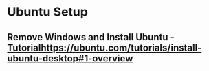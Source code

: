# Ubuntu Setup

## Remove Windows and Install Ubuntu - [Tutorial](https://ubuntu.com/tutorials/install-ubuntu-desktop#1-overview)https://ubuntu.com/tutorials/install-ubuntu-desktop#1-overview
